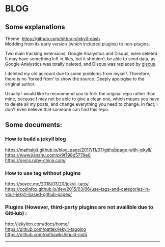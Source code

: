 # BLOG

## Some explanations

Theme: https://github.com/bitbrain/jekyll-dash  
Modding from its early version (which included plugins) to non-plugins.

Two main tracking extensions, Google Analystics and Disqus, were deleted. It may have something left in files, but it shouldn't be able to send data, as Google Analystics was totally deleted, and Disqus was replaced by [giscus](https://github.com/giscus/giscus).

I deleted my old account due to some problems from myself. Therefore, there is no 'forked from' to show the source. Deeply apologise to the original author.

Usually I would like to recommend you to fork the original repo rather than mine, because I may not be able to give a clean one, which means you have to delete all my posts, and change everything you need to change. In fact, I don't even believe that someone can find this repo.

## Some documents:

### How to build a jekyll blog

https://mathsigit.github.io/blog_page/2017/11/07/githubpage-with-jekyll/  
https://www.jianshu.com/p/9f198d5779e6  
https://gems.ruby-china.com/  

### How to use tag without plugins

https://soyee.me/2018/03/20/jekyll-tags/  
https://codinfox.github.io/dev/2015/03/06/use-tags-and-categories-in-your-jekyll-based-github-pages/  

### Plugins (However, third-party plugins are not availible due to GitHub) :

http://jekyllcn.com/docs/home/  
https://github.com/pattex/jekyll-tagging  
https://github.com/pathawks/liquid-md5

---
